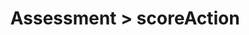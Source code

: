 ---
title: Assessment > scoreAction
redirect_to: "/releases/v10.0.0/developers/obo_nodes/score_action"
---